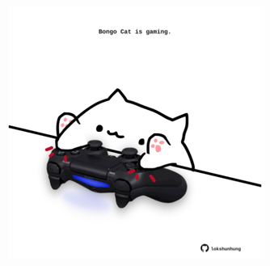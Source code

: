 <!-- built at 11/05/2022, 05:08:53 UTC -->
<p align="center">
  <img width="500" height="500" src="./ReadmeImage.svg">
</p>
